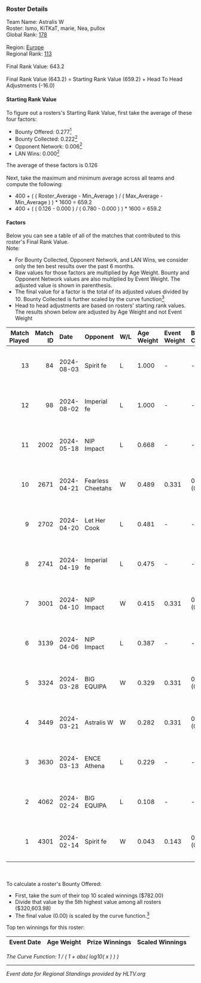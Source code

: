### Roster Details<br />
Team Name: Astralis W<br />
Roster: Ismo, KiTKaT, marie, Nea, pullox<br />
Global Rank: [178](../standings_global.md)<br />
<br />
Region: [Europe]( ../standings_europe.md)<br />
Regional Rank: [113]( ../standings_europe.md)<br />
<br />
Final Rank Value:  643.2<br />
<br />
Final Rank Value (643.2) = Starting Rank Value (659.2) + Head To Head Adjustments (-16.0)<br />

#### Starting Rank Value<br />
To figure out a rosters's Starting Rank Value, first take the average of these four factors:<br />
- Bounty Offered: 0.277[<sup>1</sup>](#table2)
- Bounty Collected: 0.222[<sup>2</sup>](#table1)
- Opponent Network: 0.006[<sup>2</sup>](#table1)
- LAN Wins: 0.000[<sup>2</sup>](#table1)

The average of these factors is 0.126<br />
<br />
Next, take the maximum and minimum average across all teams and compute the following:<br />
- 400 + ( ( Roster_Average - Min_Average ) / ( Max_Average - Min_Average ) ) * 1600 = 659.2
- 400 + ( ( 0.126 - 0.000 ) / ( 0.780 - 0.000 ) ) * 1600 = 659.2


#### Factors<br />
Below you can see a table of all of the matches that contributed to this roster's Final Rank Value.<br />
Note:<br />

- For Bounty Collected, Opponent Network, and LAN Wins, we consider only the ten best results over the past 6 months.
- Raw values for those factors are multiplied by Age Weight. Bounty and Opponent Network values are also multiplied by Event Weight. The adjusted value is shown in parenthesis.
- The final value for a factor is the total of its adjusted values divided by 10. Bounty Collected is further scaled by the curve function[<sup>3</sup>](#curveFunction)
- Head to head adjustments are based on rosters' starting rank values. The results shown below are adjusted by Age Weight and not Event Weight
<span id="table1"></span><br />


| Match Played | Match ID | Date       | Opponent          | W/L | Age Weight | Event Weight | Bounty Collected | Opponent Network | LAN Wins  | H2H Adj. | Roster                           |
| -: | -: | :- | :- | :- | :- | :- | :- | :- | :- | -: | :- |
|           13 |       84 | 2024-08-03 | Spirit fe         | L   | 1.000      | -            | -                | -                | -         |   -16.61 | Ismo, KiTKaT, marie, Nea, pullox |
|           12 |       98 | 2024-08-02 | Imperial fe       | L   | 1.000      | -            | -                | -                | -         |    -3.05 | Ismo, KiTKaT, marie, Nea, pullox |
|           11 |     2002 | 2024-05-18 | NIP Impact        | L   | 0.668      | -            | -                | -                | -         |    -8.79 | Ann4, D7, KiTKaT, Nea, pullox    |
|           10 |     2671 | 2024-04-21 | Fearless Cheetahs | W   | 0.489      | 0.331        | 0.003 (0.000)    | 0.063 (0.010)    | 0 (0.000) |     8.42 | Ann4, D7, KiTKaT, Nea, pullox    |
|            9 |     2702 | 2024-04-20 | Let Her Cook      | L   | 0.481      | -            | -                | -                | -         |    -3.17 | Ann4, D7, KiTKaT, Nea, pullox    |
|            8 |     2741 | 2024-04-19 | Imperial fe       | L   | 0.475      | -            | -                | -                | -         |    -1.68 | Ann4, D7, KiTKaT, Nea, pullox    |
|            7 |     3001 | 2024-04-10 | NIP Impact        | W   | 0.415      | 0.331        | 0.005 (0.001)    | 0.224 (0.031)    | 0 (0.000) |     7.72 | Ann4, D7, KiTKaT, Nea, pullox    |
|            6 |     3139 | 2024-04-06 | NIP Impact        | L   | 0.387      | -            | -                | -                | -         |    -5.29 | Ann4, D7, KiTKaT, Nea, pullox    |
|            5 |     3324 | 2024-03-28 | BIG EQUIPA        | W   | 0.329      | 0.331        | 0.017 (0.002)    | 0.146 (0.016)    | 0 (0.000) |     6.74 | Ann4, D7, KiTKaT, Nea, pullox    |
|            4 |     3449 | 2024-03-21 | Astralis W        | W   | 0.282      | 0.331        | 0.001 (0.000)    | 0.020 (0.002)    | 0 (0.000) |     3.99 | Ann4, D7, KiTKaT, Nea, pullox    |
|            3 |     3630 | 2024-03-13 | ENCE Athena       | L   | 0.229      | -            | -                | -                | -         |    -3.79 | Ann4, D7, KiTKaT, Nea, pullox    |
|            2 |     4062 | 2024-02-24 | BIG EQUIPA        | L   | 0.108      | -            | -                | -                | -         |    -1.20 | Ann4, D7, KiTKaT, Nea, pullox    |
|            1 |     4301 | 2024-02-14 | Spirit fe         | W   | 0.043      | 0.143        | 0.005 (0.000)    | 0.139 (0.001)    | 0 (0.000) |     0.69 | Ann4, D7, KiTKaT, Nea, pullox    |

<br />
<span id="table2"></span><br />
To calculate a roster's Bounty Offered:<br />

- First, take the sum of their top 10 scaled winnings ($782.00)
- Divide that value by the 5th highest value among all rosters ($320,603.98)
- The final value (0.00) is scaled by the curve function.[<sup>3</sup>](#curveFunction)

Top ten winnings for this roster:<br />

| Event Date | Age Weight | Prize Winnings | Scaled Winnings |
| :- | -: | :- | :- |


<span id="curveFunction"></span>_The Curve Function: 1 / ( 1 + abs( log10( x ) ) )_<br />

---
_Event data for Regional Standings provided by HLTV.org_<br />
